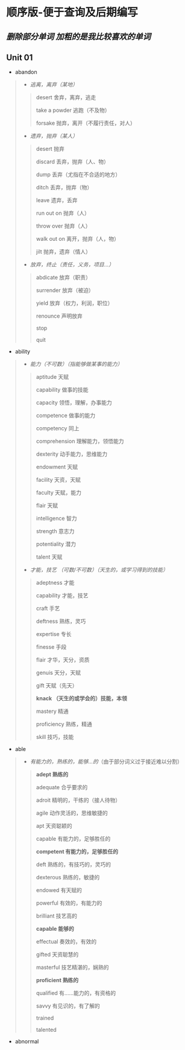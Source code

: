 # 顺序版-便于查询及后期编写
*删除部分单词*
*加粗的是我比较喜欢的单词*
---
## Unit 01
- abandon

> - *逃离，离弃（某地）*
>> desert 舍弃，离弃，逃走
>>
>> take a powder 逃跑（不及物）
>>
>> forsake 抛弃，离开（不履行责任，对人）
> - *遗弃，抛弃（某人）*
>> desert 抛弃
>>
>> discard 丢弃，抛弃（人、物）
>>
>> dump 丢弃（尤指在不合适的地方）
>>
>> ditch 丢弃，抛弃（物）
>>
>> leave 遗弃，丢弃
>>
>> run out on 抛弃（人）
>>
>> throw over 抛弃（人）
>>
>> walk out on 离开，抛弃（人，物）
>>
>> jilt 抛弃，遗弃（情人）
>
> - *放弃，终止（责任，义务，项目...）*
>> abdicate 放弃（职责）
>>
>> surrender 放弃（被迫）
>>
>> yield 放弃（权力，利润，职位）
>>
>> renounce 声明放弃
>>
>> stop
>>
>> quit

- ability

> - *能力（不可数）（指能够做某事的能力）*
>> aptitude 天赋
>>
>> capability 做事的技能
>>
>> capacity 领悟，理解，办事能力
>>
>> competence 做事的能力
>>
>> competency 同上
>>
>> comprehension 理解能力，领悟能力
>>
>> dexterity 动手能力，思维能力
>>
>> endowment 天赋
>>
>> facility 天资，天赋
>>
>> faculty 天赋，能力
>>
>> flair 天赋
>>
>> intelligence 智力
>>
>> strength 意志力
>>
>> potentiality 潜力
>>
>> talent 天赋
>
> - *才能，技艺 （可数/不可数）（天生的，或学习得到的技能）*
>> adeptness 才能
>>
>> capability 才能，技艺
>>
>> craft 手艺
>>
>> deftness 熟练，灵巧
>>
>> expertise 专长
>>
>> finesse 手段
>>
>> flair 才华，天分，资质
>>
>> genuis 天分，天赋
>>
>> gift 天赋（先天）
>>
>> **knack （天生的或学会的）技能，本领**
>>
>> mastery 精通
>>
>> proficiency 熟练，精通
>>
>> skill 技巧，技能

- able

> - *有能力的，熟练的，能够...的*（由于部分词义过于接近难以分割）
>> **adept 熟练的**
>>
>> adequate 合乎要求的
>>
>> adroit 精明的，干练的（接人待物）
>>
>> agile 动作灵活的，思维敏捷的
>>
>> apt 天资聪颖的
>>
>> capable 有能力的，足够胜任的
>>
>> **competent 有能力的，足够胜任的**
>>
>> deft 熟练的，有技巧的，灵巧的
>>
>> dexterous 熟练的，敏捷的
>>
>> endowed 有天赋的
>>
>> powerful 有效的，有能力的
>>
>> brilliant 技艺高的
>>
>> **capable 能够的**
>>
>> effectual 奏效的，有效的
>>
>> gifted 天资聪慧的
>>
>> masterful 技艺精湛的，娴熟的
>>
>> **proficient 熟练的**
>>
>> qualified 有……能力的，有资格的
>>
>> savvy 有见识的，有了解的
>>
>> trained
>>
>> talented

- abnormal
